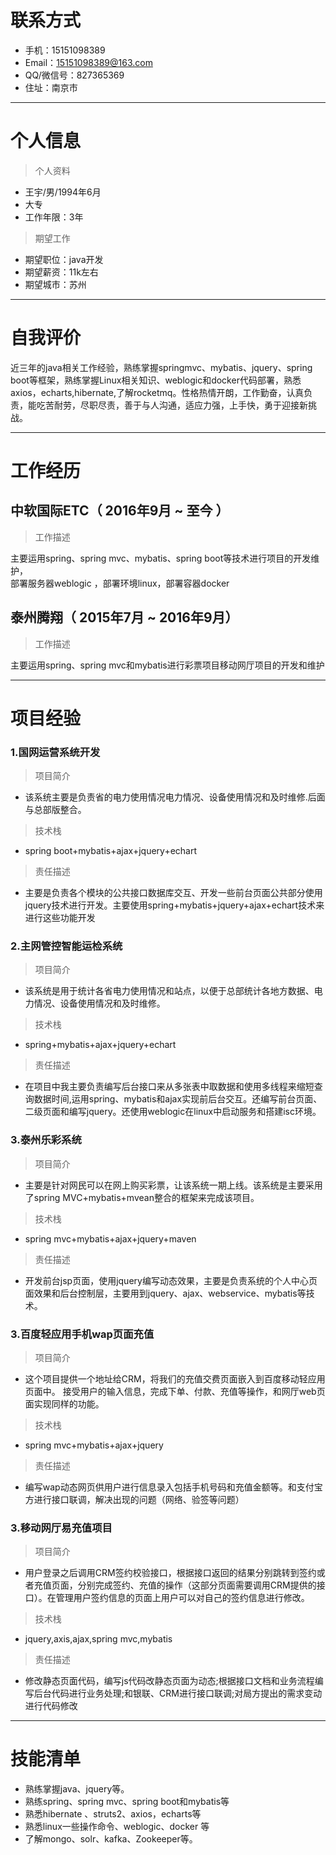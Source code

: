 # **联系方式**

- 手机：15151098389 
- Email：15151098389@163.com
- QQ/微信号：827365369
- 住址：南京市

---

# **个人信息**

>个人资料

 - 王宇/男/1994年6月 
 - 大专
 - 工作年限：3年

>期望工作

 - 期望职位：java开发
 - 期望薪资：11k左右
 - 期望城市：苏州

---

# **自我评价**

近三年的java相关工作经验，熟练掌握springmvc、mybatis、jquery、spring boot等框架，熟练掌握Linux相关知识、weblogic和docker代码部署，熟悉axios，echarts,hibernate,了解rocketmq。性格热情开朗，工作勤奋，认真负责，能吃苦耐劳，尽职尽责，善于与人沟通，适应力强，上手快，勇于迎接新挑战。

---

# **工作经历**

## 中软国际ETC（ 2016年9月 ~ 至今 ）

>工作描述

主要运用spring、spring mvc、mybatis、spring boot等技术进行项目的开发维护，
<br>
部署服务器weblogic ，部署环境linux，部署容器docker

## 泰州腾翔（ 2015年7月 ~ 2016年9月）

>工作描述

主要运用spring、spring mvc和mybatis进行彩票项目移动网厅项目的开发和维护

---

# **项目经验**
### 1.国网运营系统开发
>项目简介

- 该系统主要是负责省的电力使用情况电力情况、设备使用情况和及时维修.后面与总部版整合。

>技术栈

- spring boot+mybatis+ajax+jquery+echart

>责任描述

- 主要是负责各个模块的公共接口数据库交互、开发一些前台页面公共部分使用jquery技术进行开发。主要使用spring+mybatis+jquery+ajax+echart技术来进行这些功能开发

### 2.主网管控智能运检系统
>项目简介

- 该系统是用于统计各省电力使用情况和站点，以便于总部统计各地方数据、电力情况、设备使用情况和及时维修。

>技术栈

- spring+mybatis+ajax+jquery+echart

>责任描述

- 在项目中我主要负责编写后台接口来从多张表中取数据和使用多线程来缩短查询数据时间,运用spring、mybatis和ajax实现前后台交互。还编写前台页面、二级页面和编写jquery。还使用weblogic在linux中启动服务和搭建isc环境。

### 3.泰州乐彩系统
>项目简介

- 主要是针对网民可以在网上购买彩票，让该系统一期上线。该系统是主要采用了spring MVC+mybatis+mvean整合的框架来完成该项目。

>技术栈

- spring mvc+mybatis+ajax+jquery+maven

>责任描述

- 开发前台jsp页面，使用jquery编写动态效果，主要是负责系统的个人中心页面效果和后台控制层，主要用到jquery、ajax、webservice、mybatis等技术。

### 3.百度轻应用手机wap页面充值
>项目简介

- 这个项目提供一个地址给CRM，将我们的充值交费页面嵌入到百度移动轻应用页面中。 接受用户的输入信息，完成下单、付款、充值等操作，和网厅web页面实现同样的功能。

>技术栈

- spring mvc+mybatis+ajax+jquery

>责任描述

- 编写wap动态网页供用户进行信息录入包括手机号码和充值金额等。和支付宝方进行接口联调，解决出现的问题（网络、验签等问题）

### 3.移动网厅易充值项目
>项目简介

- 用户登录之后调用CRM签约校验接口，根据接口返回的结果分别跳转到签约或者充值页面，分别完成签约、充值的操作（这部分页面需要调用CRM提供的接口）。在管理用户签约信息的页面上用户可以对自己的签约信息进行修改。

>技术栈

- jquery,axis,ajax,spring mvc,mybatis

>责任描述

- 修改静态页面代码，编写js代码改静态页面为动态;根据接口文档和业务流程编写后台代码进行业务处理;和银联、CRM进行接口联调;对局方提出的需求变动进行代码修改

---

# **技能清单**

- 熟练掌握java、jquery等。
- 熟练spring、spring mvc、spring boot和mybatis等
- 熟悉hibernate 、struts2、axios，echarts等
- 熟悉linux一些操作命令、weblogic、docker 等
- 了解mongo、solr、kafka、Zookeeper等。
